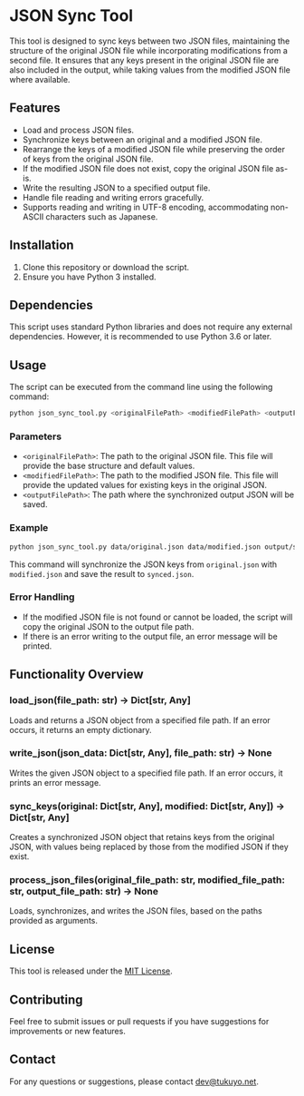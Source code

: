 # JSON Sync Tool

This tool is designed to sync keys between two JSON files, maintaining the structure of the original JSON file while incorporating modifications from a second file. It ensures that any keys present in the original JSON file are also included in the output, while taking values from the modified JSON file where available.

## Features

- Load and process JSON files.
- Synchronize keys between an original and a modified JSON file.
- Rearrange the keys of a modified JSON file while preserving the order of keys from the original JSON file.
- If the modified JSON file does not exist, copy the original JSON file as-is.
- Write the resulting JSON to a specified output file.
- Handle file reading and writing errors gracefully.
- Supports reading and writing in UTF-8 encoding, accommodating non-ASCII characters such as Japanese.

## Installation

1. Clone this repository or download the script.
2. Ensure you have Python 3 installed.

## Dependencies

This script uses standard Python libraries and does not require any external dependencies. However, it is recommended to use Python 3.6 or later.

## Usage

The script can be executed from the command line using the following command:

```bash
python json_sync_tool.py <originalFilePath> <modifiedFilePath> <outputFilePath>
```

### Parameters

- `<originalFilePath>`: The path to the original JSON file. This file will provide the base structure and default values.
- `<modifiedFilePath>`: The path to the modified JSON file. This file will provide the updated values for existing keys in the original JSON.
- `<outputFilePath>`: The path where the synchronized output JSON will be saved.

### Example

```bash
python json_sync_tool.py data/original.json data/modified.json output/synced.json
```

This command will synchronize the JSON keys from `original.json` with `modified.json` and save the result to `synced.json`.

### Error Handling

- If the modified JSON file is not found or cannot be loaded, the script will copy the original JSON to the output file path.
- If there is an error writing to the output file, an error message will be printed.

## Functionality Overview

### load\_json(file\_path: str) -> Dict[str, Any]

Loads and returns a JSON object from a specified file path. If an error occurs, it returns an empty dictionary.

### write\_json(json\_data: Dict[str, Any], file\_path: str) -> None

Writes the given JSON object to a specified file path. If an error occurs, it prints an error message.

### sync\_keys(original: Dict[str, Any], modified: Dict[str, Any]) -> Dict[str, Any]

Creates a synchronized JSON object that retains keys from the original JSON, with values being replaced by those from the modified JSON if they exist.

### process\_json\_files(original\_file\_path: str, modified\_file\_path: str, output\_file\_path: str) -> None

Loads, synchronizes, and writes the JSON files, based on the paths provided as arguments.

## License

This tool is released under the [MIT License](/LICENSE).

## Contributing

Feel free to submit issues or pull requests if you have suggestions for improvements or new features.

## Contact

For any questions or suggestions, please contact [dev@tukuyo.net](mailto\:dev@tukuyo.net).
